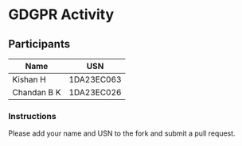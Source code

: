 # GDGPR Activity

## Participants

| Name   | USN        |
|--------|------------|
| Kishan H| 1DA23EC063 |
| Chandan B K| 1DA23EC026 |

### Instructions
Please add your name and USN to the fork and submit a pull request.

